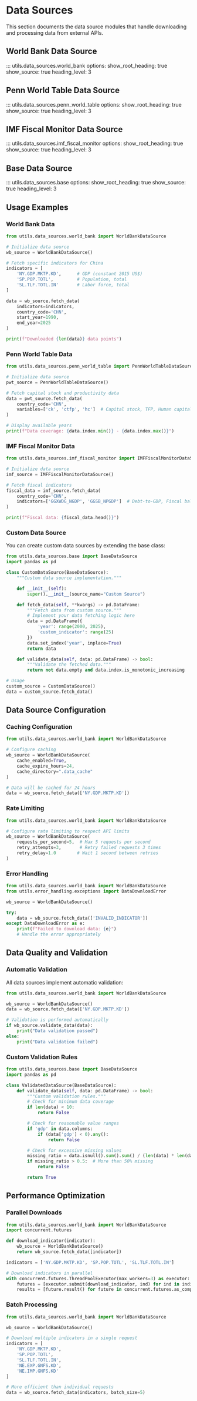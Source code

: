 # Data Sources

This section documents the data source modules that handle downloading and processing data from external APIs.

## World Bank Data Source

::: utils.data_sources.world_bank
options:
show_root_heading: true
show_source: true
heading_level: 3

## Penn World Table Data Source

::: utils.data_sources.penn_world_table
options:
show_root_heading: true
show_source: true
heading_level: 3

## IMF Fiscal Monitor Data Source

::: utils.data_sources.imf_fiscal_monitor
options:
show_root_heading: true
show_source: true
heading_level: 3

## Base Data Source

::: utils.data_sources.base
options:
show_root_heading: true
show_source: true
heading_level: 3

## Usage Examples

### World Bank Data

```python
from utils.data_sources.world_bank import WorldBankDataSource

# Initialize data source
wb_source = WorldBankDataSource()

# Fetch specific indicators for China
indicators = [
    'NY.GDP.MKTP.KD',      # GDP (constant 2015 US$)
    'SP.POP.TOTL',         # Population, total
    'SL.TLF.TOTL.IN'       # Labor force, total
]

data = wb_source.fetch_data(
    indicators=indicators,
    country_code='CHN',
    start_year=1990,
    end_year=2025
)

print(f"Downloaded {len(data)} data points")
```

### Penn World Table Data

```python
from utils.data_sources.penn_world_table import PennWorldTableDataSource

# Initialize data source
pwt_source = PennWorldTableDataSource()

# Fetch capital stock and productivity data
data = pwt_source.fetch_data(
    country_code='CHN',
    variables=['ck', 'ctfp', 'hc']  # Capital stock, TFP, Human capital
)

# Display available years
print(f"Data coverage: {data.index.min()} - {data.index.max()}")
```

### IMF Fiscal Monitor Data

```python
from utils.data_sources.imf_fiscal_monitor import IMFFiscalMonitorDataSource

# Initialize data source
imf_source = IMFFiscalMonitorDataSource()

# Fetch fiscal indicators
fiscal_data = imf_source.fetch_data(
    country_code='CHN',
    indicators=['GGXWDG_NGDP', 'GGSB_NPGDP']  # Debt-to-GDP, Fiscal balance
)

print(f"Fiscal data: {fiscal_data.head()}")
```

### Custom Data Source

You can create custom data sources by extending the base class:

```python
from utils.data_sources.base import BaseDataSource
import pandas as pd

class CustomDataSource(BaseDataSource):
    """Custom data source implementation."""

    def __init__(self):
        super().__init__(source_name="Custom Source")

    def fetch_data(self, **kwargs) -> pd.DataFrame:
        """Fetch data from custom source."""
        # Implement your data fetching logic here
        data = pd.DataFrame({
            'year': range(2000, 2025),
            'custom_indicator': range(25)
        })
        data.set_index('year', inplace=True)
        return data

    def validate_data(self, data: pd.DataFrame) -> bool:
        """Validate the fetched data."""
        return not data.empty and data.index.is_monotonic_increasing

# Usage
custom_source = CustomDataSource()
data = custom_source.fetch_data()
```

## Data Source Configuration

### Caching Configuration

```python
from utils.data_sources.world_bank import WorldBankDataSource

# Configure caching
wb_source = WorldBankDataSource(
    cache_enabled=True,
    cache_expire_hours=24,
    cache_directory=".data_cache"
)

# Data will be cached for 24 hours
data = wb_source.fetch_data(['NY.GDP.MKTP.KD'])
```

### Rate Limiting

```python
from utils.data_sources.world_bank import WorldBankDataSource

# Configure rate limiting to respect API limits
wb_source = WorldBankDataSource(
    requests_per_second=5,  # Max 5 requests per second
    retry_attempts=3,       # Retry failed requests 3 times
    retry_delay=1.0        # Wait 1 second between retries
)
```

### Error Handling

```python
from utils.data_sources.world_bank import WorldBankDataSource
from utils.error_handling.exceptions import DataDownloadError

wb_source = WorldBankDataSource()

try:
    data = wb_source.fetch_data(['INVALID_INDICATOR'])
except DataDownloadError as e:
    print(f"Failed to download data: {e}")
    # Handle the error appropriately
```

## Data Quality and Validation

### Automatic Validation

All data sources implement automatic validation:

```python
from utils.data_sources.world_bank import WorldBankDataSource

wb_source = WorldBankDataSource()
data = wb_source.fetch_data(['NY.GDP.MKTP.KD'])

# Validation is performed automatically
if wb_source.validate_data(data):
    print("Data validation passed")
else:
    print("Data validation failed")
```

### Custom Validation Rules

```python
from utils.data_sources.base import BaseDataSource
import pandas as pd

class ValidatedDataSource(BaseDataSource):
    def validate_data(self, data: pd.DataFrame) -> bool:
        """Custom validation rules."""
        # Check for minimum data coverage
        if len(data) < 10:
            return False

        # Check for reasonable value ranges
        if 'gdp' in data.columns:
            if (data['gdp'] < 0).any():
                return False

        # Check for excessive missing values
        missing_ratio = data.isnull().sum().sum() / (len(data) * len(data.columns))
        if missing_ratio > 0.5:  # More than 50% missing
            return False

        return True
```

## Performance Optimization

### Parallel Downloads

```python
from utils.data_sources.world_bank import WorldBankDataSource
import concurrent.futures

def download_indicator(indicator):
    wb_source = WorldBankDataSource()
    return wb_source.fetch_data([indicator])

indicators = ['NY.GDP.MKTP.KD', 'SP.POP.TOTL', 'SL.TLF.TOTL.IN']

# Download indicators in parallel
with concurrent.futures.ThreadPoolExecutor(max_workers=3) as executor:
    futures = [executor.submit(download_indicator, ind) for ind in indicators]
    results = [future.result() for future in concurrent.futures.as_completed(futures)]
```

### Batch Processing

```python
from utils.data_sources.world_bank import WorldBankDataSource

wb_source = WorldBankDataSource()

# Download multiple indicators in a single request
indicators = [
    'NY.GDP.MKTP.KD',
    'SP.POP.TOTL',
    'SL.TLF.TOTL.IN',
    'NE.EXP.GNFS.KD',
    'NE.IMP.GNFS.KD'
]

# More efficient than individual requests
data = wb_source.fetch_data(indicators, batch_size=5)
```
